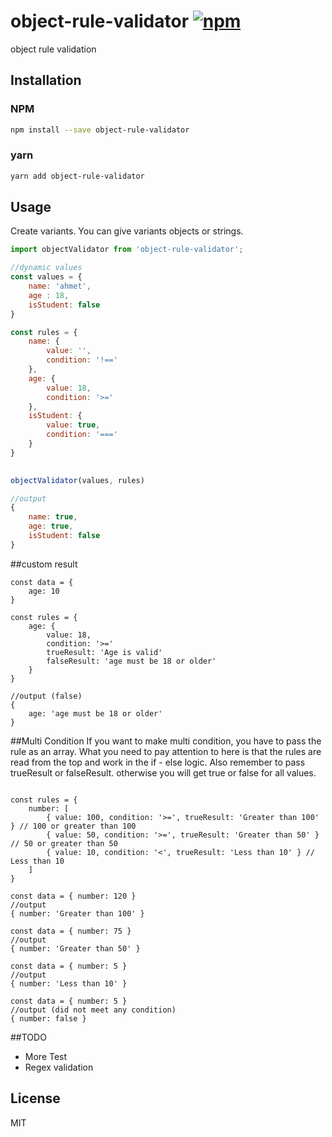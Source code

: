 # object-rule-validator [![npm](https://img.shields.io/npm/v/object-rule-validator)](https://www.npmjs.com/package/variant-select)

object rule validation

## Installation

### NPM

```sh
npm install --save object-rule-validator
```

### yarn

```sh
yarn add object-rule-validator
```

## Usage

Create variants. You can give variants objects or strings.

```js
import objectValidator from 'object-rule-validator';

//dynamic values
const values = {
    name: 'ahmet',
    age : 18,
    isStudent: false
}

const rules = {
    name: {
        value: '',
        condition: '!=='
    },
    age: {
        value: 18,
        condition: '>=' 
    },
    isStudent: {
        value: true,
        condition: '==='
    }
}
 
```


```js
objectValidator(values, rules)

//output
{
    name: true,
    age: true,
    isStudent: false
}
```

##custom result

```
const data = {
    age: 10
}

const rules = {
    age: {
        value: 18,
        condition: '>='
        trueResult: 'Age is valid'
        falseResult: 'age must be 18 or older'  
    }
} 

//output (false)
{
    age: 'age must be 18 or older'  
}
```


##Multi Condition
If you want to make multi condition, you have to pass the rule as an array. What you need to pay attention to here is that the rules are read from the top and work in the if - else logic.
Also remember to pass trueResult or falseResult. otherwise you will get true or false for all values.
```

const rules = {
    number: [
        { value: 100, condition: '>=', trueResult: 'Greater than 100' } // 100 or greater than 100
        { value: 50, condition: '>=', trueResult: 'Greater than 50' } // 50 or greater than 50
        { value: 10, condition: '<', trueResult: 'Less than 10' } // Less than 10
    ]
} 

const data = { number: 120 }
//output
{ number: 'Greater than 100' }

const data = { number: 75 }
//output
{ number: 'Greater than 50' }

const data = { number: 5 }
//output
{ number: 'Less than 10' }

const data = { number: 5 }
//output (did not meet any condition)
{ number: false }
```

##TODO
* More Test
* Regex validation

## License

MIT
